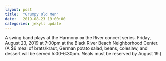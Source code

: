 ```yaml
---
layout: post
title:  "Grumpy Old Men"
date:   2019-08-23 19:00:00
categories: jekyll update
---
```


<div class="entry-content">
<p>A swing band plays at the Harmony on the River concert series.
Friday, August 23, 2019 at 7:00pm at the Black River Beach Neighborhood Center.
(A $6 meal of brats/kraut, German potato salad, beans, coleslaw, and dessert will be served 5:00-6:30pm.
Meals must be reserved by August 19.)
</p>
</div>
